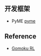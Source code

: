 ## 开发框架

- PyME [pyme](https://www.py-me.com/)

## Reference

- [Gomoku RL](https://github.com/hesic73/gomoku_rl.git)